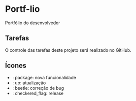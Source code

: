 # Portf-lio

Portfólio do desenvolvedor

## Tarefas

O controle das tarefas deste projeto será realizado no GitHub.

## Ícones 

- : package: nova funcionalidade 
- : up: atualização
- : beetle: correção de bug
- : checkered_flag: release



